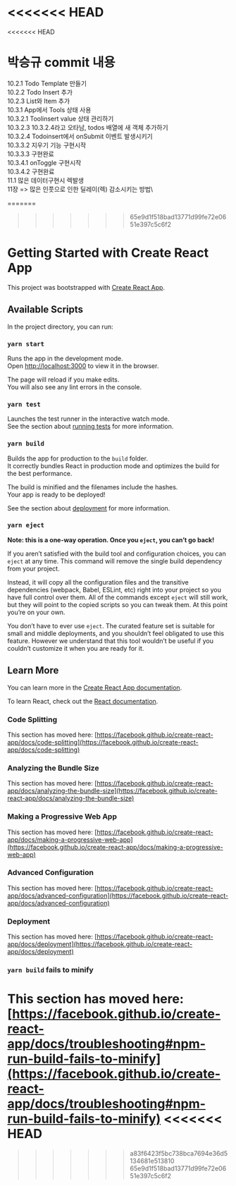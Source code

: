 <<<<<<< HEAD
=======
<<<<<<< HEAD
# 박승규 commit 내용
10.2.1    Todo Template 만들기\
10.2.2    Todo Insert 추가\
10.2.3    List와 Item 추가\
10.3.1    App에서 Tools 상태 사용\
10.3.2.1  Toolinsert value 상태 관리하기\
10.3.2.3  10.3.2.4라고 오타남, todos 배열에 새 객체 추가하기\
10.3.2.4  Todoinsert에서 onSubmit 이벤트 발생시키기\
10.3.3.2  지우기 기능 구현시작 \
10.3.3.3  구현완료\
10.3.4.1  onToggle 구현시작\
10.3.4.2  구현완료\
11.1      많은 데이터구현시 렉발생\
11장 => 많은 인풋으로 인한 딜레이(렉) 감소시키는 방법\

=======
>>>>>>> 65e9d1f518bad13771d99fe72e0651e397c5c6f2
# Getting Started with Create React App

This project was bootstrapped with [Create React App](https://github.com/facebook/create-react-app).

## Available Scripts

In the project directory, you can run:

### `yarn start`

Runs the app in the development mode.\
Open [http://localhost:3000](http://localhost:3000) to view it in the browser.

The page will reload if you make edits.\
You will also see any lint errors in the console.

### `yarn test`

Launches the test runner in the interactive watch mode.\
See the section about [running tests](https://facebook.github.io/create-react-app/docs/running-tests) for more information.

### `yarn build`

Builds the app for production to the `build` folder.\
It correctly bundles React in production mode and optimizes the build for the best performance.

The build is minified and the filenames include the hashes.\
Your app is ready to be deployed!

See the section about [deployment](https://facebook.github.io/create-react-app/docs/deployment) for more information.

### `yarn eject`

**Note: this is a one-way operation. Once you `eject`, you can’t go back!**

If you aren’t satisfied with the build tool and configuration choices, you can `eject` at any time. This command will remove the single build dependency from your project.

Instead, it will copy all the configuration files and the transitive dependencies (webpack, Babel, ESLint, etc) right into your project so you have full control over them. All of the commands except `eject` will still work, but they will point to the copied scripts so you can tweak them. At this point you’re on your own.

You don’t have to ever use `eject`. The curated feature set is suitable for small and middle deployments, and you shouldn’t feel obligated to use this feature. However we understand that this tool wouldn’t be useful if you couldn’t customize it when you are ready for it.

## Learn More

You can learn more in the [Create React App documentation](https://facebook.github.io/create-react-app/docs/getting-started).

To learn React, check out the [React documentation](https://reactjs.org/).

### Code Splitting

This section has moved here: [https://facebook.github.io/create-react-app/docs/code-splitting](https://facebook.github.io/create-react-app/docs/code-splitting)

### Analyzing the Bundle Size

This section has moved here: [https://facebook.github.io/create-react-app/docs/analyzing-the-bundle-size](https://facebook.github.io/create-react-app/docs/analyzing-the-bundle-size)

### Making a Progressive Web App

This section has moved here: [https://facebook.github.io/create-react-app/docs/making-a-progressive-web-app](https://facebook.github.io/create-react-app/docs/making-a-progressive-web-app)

### Advanced Configuration

This section has moved here: [https://facebook.github.io/create-react-app/docs/advanced-configuration](https://facebook.github.io/create-react-app/docs/advanced-configuration)

### Deployment

This section has moved here: [https://facebook.github.io/create-react-app/docs/deployment](https://facebook.github.io/create-react-app/docs/deployment)

### `yarn build` fails to minify

This section has moved here: [https://facebook.github.io/create-react-app/docs/troubleshooting#npm-run-build-fails-to-minify](https://facebook.github.io/create-react-app/docs/troubleshooting#npm-run-build-fails-to-minify)
<<<<<<< HEAD
=======
>>>>>>> a83f6423f5bc738bca7694e36d5134681e513810
>>>>>>> 65e9d1f518bad13771d99fe72e0651e397c5c6f2
